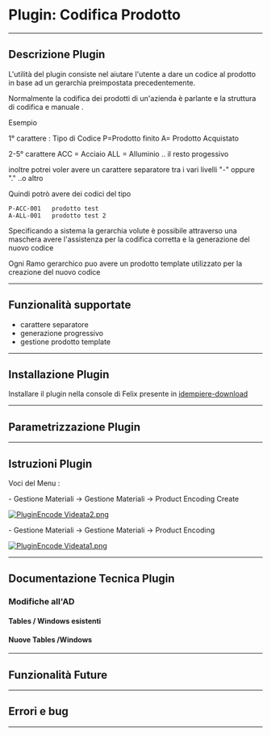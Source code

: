 # Plugin: Codifica Prodotto

---

## Descrizione Plugin

L'utilità del plugin consiste nel aiutare l'utente a dare un codice al prodotto in base ad un gerarchia preimpostata precedentemente.

Normalmente la codifica dei prodotti di un'azienda è parlante e la struttura di codifica e manuale .

Esempio

1° carattere : Tipo di Codice P=Prodotto finito A= Prodotto Acquistato

2-5° carattere ACC = Acciaio ALL = Alluminio .. il resto progessivo

inoltre potrei voler avere un carattere separatore tra i vari livelli "-" oppure "." ..o altro

Quindi potrò avere dei codici del tipo

```
P-ACC-001   prodotto test 
A-ALL-001   prodotto test 2 
```

Specificando a sistema la gerarchia volute è possibile attraverso una maschera avere l'assistenza per la codifica corretta e la generazione del nuovo codice

Ogni Ramo gerarchico puo avere un prodotto template utilizzato per la creazione del nuovo codice

---

## Funzionalità supportate

- carattere separatore
- generazione progressivo
- gestione prodotto template

---

## Installazione Plugin

Installare il plugin nella console di Felix presente in [idempiere-download](https://bitbucket.org/consulnet/idempiere-download)

---

## Parametrizzazione Plugin

---

## Istruzioni Plugin

Voci del Menu :

\- Gestione Materiali -> Gestione Materiali -> Product Encoding Create

[![PluginEncode Videata2.png](http://192.168.178.102/images/thumb/c/c3/PluginEncode_Videata2.png/600px-PluginEncode_Videata2.png)](http://192.168.178.102/index.php/File:PluginEncode_Videata2.png)

\- Gestione Materiali -> Gestione Materiali -> Product Encoding

[![PluginEncode Videata1.png](http://192.168.178.102/images/thumb/4/42/PluginEncode_Videata1.png/600px-PluginEncode_Videata1.png)](http://192.168.178.102/index.php/File:PluginEncode_Videata1.png)

---

## Documentazione Tecnica Plugin

### Modifiche all'AD

#### Tables / Windows esistenti

#### Nuove Tables /Windows

---

## Funzionalità Future

---

## Errori e bug 

---